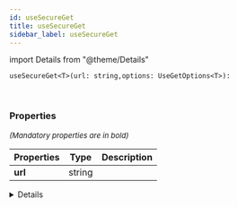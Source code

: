 ```yaml
---
id: useSecureGet
title: useSecureGet
sidebar_label: useSecureGet
---
```


import Details from "@theme/Details"


```tsx
useSecureGet<T>(url: string,options: UseGetOptions<T>): 
```
<br/>



### Properties

<font size="2"><i>(Mandatory properties are in bold)</i></font>

| Properties | Type | Description |
| --------- | ---- | ----------- |
| **url** | string |  |


<Details summary={<summary><b>Additional properties for advanced use cases</b></summary>}><div>

| Properties | Type | Description |
| --------- | ---- | ----------- |
| options | [UseGetOptions](/framework-api/interfaces/UseGetOptions.md)<T\> |  |


</div></Details>